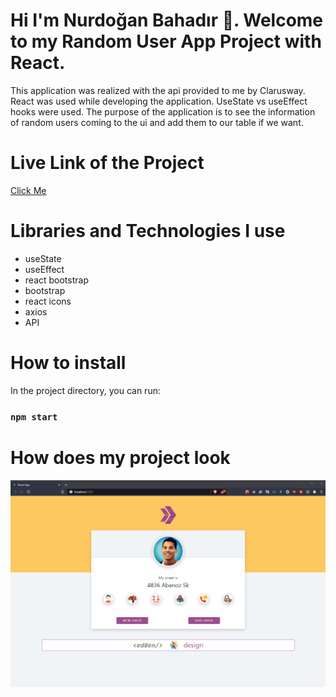 # Hi I'm Nurdoğan Bahadır 👋. Welcome to my Random User App Project with React.

This application was realized with the api provided to me by Clarusway. React was used while developing the application. UseState vs useEffect hooks were used. The purpose of the application is to see the information of random users coming to the ui and add them to our table if we want.

# Live Link of the Project

[Click Me](https://random-user-nurdoganbahadir.netlify.app)

# Libraries and Technologies I use

- useState
- useEffect
- react bootstrap
- bootstrap
- react icons
- axios
- API
  

# How to install

In the project directory, you can run:

### `npm start`


# How does my project look


![Project Snapshot](./random-user-app.gif)
